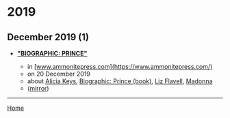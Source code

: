 # 2019

## December 2019 (1)

 - [**"BIOGRAPHIC: PRINCE"**](https://www.ammonitepress.com/biographic-prince/)

    - in [www.ammonitepress.com](https://www.ammonitepress.com/)
    - on 20 December 2019
    - about [Alicia Keys](../../topics/alicia-keys/index.md), [Biographic: Prince (book)](../../topics/book/biographic-prince/index.md), [Liz Flavell](../../topics/liz-flavell/index.md), [Madonna](../../topics/madonna/index.md)
    - ([mirror](https://web.archive.org/web/*/https://www.ammonitepress.com/biographic-prince/))

----

[Home](../index.md)
